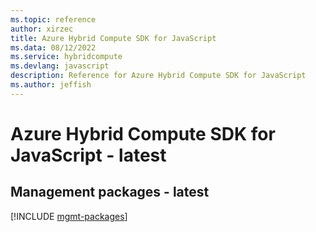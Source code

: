 ```yaml
---
ms.topic: reference
author: xirzec
title: Azure Hybrid Compute SDK for JavaScript
ms.data: 08/12/2022
ms.service: hybridcompute
ms.devlang: javascript
description: Reference for Azure Hybrid Compute SDK for JavaScript
ms.author: jeffish
---
```

# Azure Hybrid Compute SDK for JavaScript - latest

## Management packages - latest
[!INCLUDE [mgmt-packages](hybrid-compute-mgmt-index.md)]